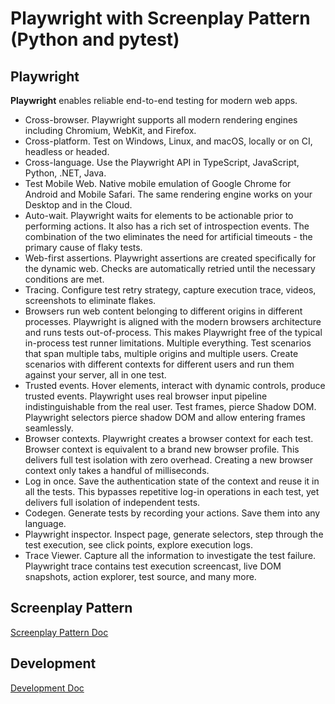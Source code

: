 # Playwright with Screenplay Pattern (Python and pytest)

## Playwright

**Playwright** enables reliable end-to-end testing for modern web apps.

* Cross-browser. Playwright supports all modern rendering engines including Chromium, WebKit, and Firefox.
* Cross-platform. Test on Windows, Linux, and macOS, locally or on CI, headless or headed.
* Cross-language. Use the Playwright API in TypeScript, JavaScript, Python, .NET, Java.
* Test Mobile Web. Native mobile emulation of Google Chrome for Android and Mobile Safari. The same rendering engine
  works on your Desktop and in the Cloud.
* Auto-wait. Playwright waits for elements to be actionable prior to performing actions. It also has a rich set of
  introspection events. The combination of the two eliminates the need for artificial timeouts - the primary cause of
  flaky tests.
* Web-first assertions. Playwright assertions are created specifically for the dynamic web. Checks are automatically
  retried until the necessary conditions are met.
* Tracing. Configure test retry strategy, capture execution trace, videos, screenshots to eliminate flakes.
* Browsers run web content belonging to different origins in different processes. Playwright is aligned with the modern
  browsers architecture and runs tests out-of-process. This makes Playwright free of the typical in-process test runner
  limitations. Multiple everything. Test scenarios that span multiple tabs, multiple origins and multiple users. Create
  scenarios with different contexts for different users and run them against your server, all in one test.
* Trusted events. Hover elements, interact with dynamic controls, produce trusted events. Playwright uses real browser
  input pipeline indistinguishable from the real user. Test frames, pierce Shadow DOM. Playwright selectors pierce
  shadow DOM and allow entering frames seamlessly.
* Browser contexts. Playwright creates a browser context for each test. Browser context is equivalent to a brand new
  browser profile. This delivers full test isolation with zero overhead. Creating a new browser context only takes a
  handful of milliseconds.
* Log in once. Save the authentication state of the context and reuse it in all the tests. This bypasses repetitive
  log-in operations in each test, yet delivers full isolation of independent tests.
* Codegen. Generate tests by recording your actions. Save them into any language.
* Playwright inspector. Inspect page, generate selectors, step through the test execution, see click points, explore
  execution logs.
* Trace Viewer. Capture all the information to investigate the test failure. Playwright trace contains test execution
  screencast, live DOM snapshots, action explorer, test source, and many more.

## Screenplay Pattern

[Screenplay Pattern Doc](./screenplay_pattern.md)

## Development

[Development Doc](./development.md)
